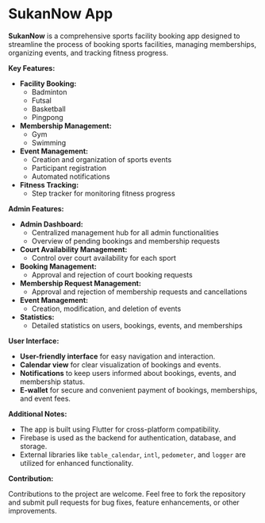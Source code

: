 # SukanNow App

**SukanNow** is a comprehensive sports facility booking app designed to streamline the process of booking sports facilities, managing memberships, organizing events, and tracking fitness progress. 

**Key Features:**

* **Facility Booking:**
    * Badminton
    * Futsal
    * Basketball
    * Pingpong
* **Membership Management:**
    * Gym
    * Swimming
* **Event Management:**
    * Creation and organization of sports events
    * Participant registration
    * Automated notifications
* **Fitness Tracking:**
    * Step tracker for monitoring fitness progress

**Admin Features:**

* **Admin Dashboard:**
    * Centralized management hub for all admin functionalities
    * Overview of pending bookings and membership requests
* **Court Availability Management:**
    * Control over court availability for each sport
* **Booking Management:**
    * Approval and rejection of court booking requests
* **Membership Request Management:**
    * Approval and rejection of membership requests and cancellations
* **Event Management:**
    * Creation, modification, and deletion of events
* **Statistics:**
    * Detailed statistics on users, bookings, events, and memberships

**User Interface:**

* **User-friendly interface** for easy navigation and interaction.
* **Calendar view** for clear visualization of bookings and events.
* **Notifications** to keep users informed about bookings, events, and membership status.
* **E-wallet** for secure and convenient payment of bookings, memberships, and event fees.

**Additional Notes:**

* The app is built using Flutter for cross-platform compatibility.
* Firebase is used as the backend for authentication, database, and storage.
* External libraries like `table_calendar`, `intl`, `pedometer`, and `logger` are utilized for enhanced functionality.

**Contribution:**

Contributions to the project are welcome. Feel free to fork the repository and submit pull requests for bug fixes, feature enhancements, or other improvements.